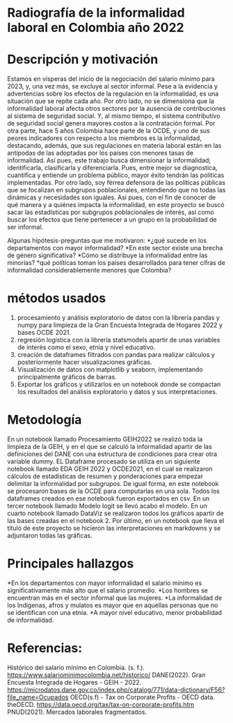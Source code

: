 # Radiografía de la informalidad laboral en Colombia año 2022
# Descripción y motivación

Estamos en vísperas del inicio de la negociación del salario mínimo para 2023, y, una vez más, se excluye al sector informal. Pese a la evidencia y advertencias sobre los efectos de la regulación en la informalidad, es una situación que se repite cada año. Por otro lado, no se dimensiona que la informalidad laboral afecta otros sectores por la ausencia de contribuciones al sistema de seguridad social. Y, al mismo tiempo, el sistema contributivo de seguridad social genera mayores costos a la contratación formal. Por otra parte, hace 5 años Colombia hace parte de la OCDE, y uno de sus peores indicadores con respecto a los miembros es la informalidad, destacando, además, que sus regulaciones en materia laboral están en las antípodas de las adoptadas por los países con menores tasas de informalidad.
Así pues, este trabajo busca dimensionar la informalidad; identificarla, clasificarla y diferenciarla. Pues, entre mejor se diagnostica, cuantifica y entiende un problema público, mayor éxito tendrán las políticas implementadas. Por otro lado, soy férrea defensora de las políticas públicas que se focalizan en subgrupos poblacionales, entendiendo que no todas las dinámicas y necesidades son iguales.
Así pues, con el fin de conocer de qué manera y a quiénes impacta la informalidad, en este proyecto se buscó sacar las estadísticas por subgrupos poblacionales de interés, así como buscar los efectos que tiene pertenecer a un grupo en la probabilidad de ser informal.

Algunas hipótesis-preguntas que me motivaron:
*¿qué sucede en los departamentos con mayor informalidad?
*En este sector existe una brecha de género significativa?
*Cómo se distribuye la informalidad entre las minorías?
*qué políticas toman los países desarrollados para tener cifras de informalidad considerablemente menores que Colombia?

# métodos usados

1. procesamiento y análisis exploratorio de datos con la librería pandas y numpy para limpieza de la Gran Encuesta Integrada de Hogares 2022 y bases OCDE 2021.
2. regresión logística con la librería statsmodels apartir de unas variables de interés como el sexo, etnia y nivel educativo.
3. creación de dataframes filtrados con pandas para realizar cálculos y posteriormente hacer visualizaciones gráficas.
4. Visualización de datos con matplotlib y seaborn, implementando principalmente gráficos de barras.
5. Exportar los gráficos y utilizarlos en un notebook donde se compactan los resultados del análisis exploratorio y datos y sus interpretaciones.

# Metodología
En un notebook llamado Procesamiento GEIH2022 se realizó toda la limpieza de la GEIH, y en el que se calculó la informalidad apartir de las definiciones del DANE con una estructura de condiciones para crear otra variable dummy. EL Dataframe procesado se utiliza en un siguiente notebook llamado EDA GEIH 2022 y OCDE2021, en el cual se realizaron cálculos de estadísticas de resumen y ponderaciones para empezar delimitar la informalidad por subgrupos. De igual forma, en este notebook se procesaron bases de la OCDE para computarlas en una sola. Todos los dataframes creados en ese notebook fueron exportados en csv. En un tercer notebook llamado Modelo logit se llevó acabo el modelo. En un cuarto notebook llamado DataViz se realizaron todos los gráficos apartir de las bases creadas en el notebook 2. Por último, en un notebook que lleva el título de este proyecto se hicieron las interpretaciones en markdowns y se adjuntaron todas las gráficas.


# Principales hallazgos
*En los departamentos con mayor informalidad el salario mínimo es significativamente más alto que el salario promedio. 
*Los hombres se encuentran más en el sector informal que las mujeres.
*La informalidad de los Indígenas, afros y mulatos es mayor que en aquellas personas que no se identifican con una etnia.
*A mayor nivel educativo, menor probabilidad de informalidad.

# Referencias:
Histórico del salario mínimo en Colombia. (s. f.). https://www.salariominimocolombia.net/historico/
DANE(2022). Gran Encuesta Integrada de Hogares - GEIH - 2022. https://microdatos.dane.gov.co/index.php/catalog/771/data-dictionary/F56?file_name=Ocupados
OECD(s.f) - Tax on Corporate Profits - OECD data. theOECD. https://data.oecd.org/tax/tax-on-corporate-profits.htm
PNUD(2021). Mercados laborales fragmentados.
